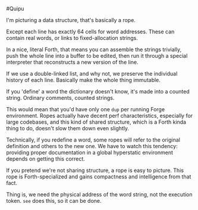 #Quipu

I'm picturing a data structure, that's basically a rope.

Except each line has exactly 64 cells for word addresses. These can contain real words, or links to fixed-allocation strings.

In a nice, literal Forth, that means you can assemble the strings trivially, push the whole line into a buffer to be edited, then run it through a special interpreter that reconstructs a new version of the line. 

If we use a double-linked list, and why not, we preserve the individual history of each line. Basically make the whole thing immutable.

If you 'define' a word the dictionary doesn't know, it's made into a counted string. Ordinary comments, counted strings. 

This would mean that you'd have only one `dup` per running Forge environment. Ropes actually have decent perf characteristics, especially for large codebases, and this kind of shared structure, which is a Forth kinda thing to do, doesn't slow them down even slightly. 

Technically, if you redefine a word, some ropes will refer to the original definition and others to the new one. We have to watch this tendency: providing proper documentation in a global hyperstatic environment depends on getting this correct. 

If you pretend we're not sharing structure, a rope is easy to picture. This rope is Forth-specialized and gains compactness and intelligence from that fact. 

Thing is, we need the physical address of the word string, not the execution token. `see` does this, so it can be done. 